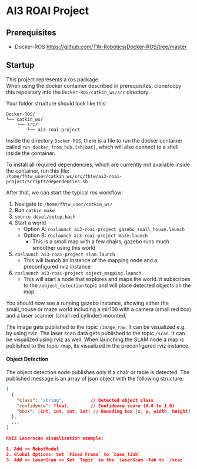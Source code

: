 # AI3 ROAI Project

## Prerequisites

- Docker-ROS https://github.com/TW-Robotics/Docker-ROS/tree/master

## Startup

This project represents a ros package.\
When using the docker container described in prerequisites, clone/copy this repository into the `Docker-ROS/catkin_ws/src` directory.

Your folder structure should look like this:

```
Docker-ROS/
└── catkin_ws/
    └── src/
        └── ai3-roai-project
```

Inside the directory `Docker-ROS`, there is a file to run the docker container called `run_docker_from_hub.[sh|bat]`, which will also connect to a shell inside the container.

To install all required dependencies, which are currently not available inside the container, run this file:\
`/home/fhtw_user/catkin_ws/src/fhtw/ai3-roai-project/scripts/dependencies.sh`

After that, we can start the typical ros workflow:

1. Navigate to `/home/fhtw_user/catkin_ws/`
2. Run `catkin_make`
3. `source devel/setup.bash`
4. Start a world
   - Option A: `roslaunch ai3-roai-project gazebo_small_house.launch`
   - Option B: `roslaunch ai3-roai-project maze.launch`
     - This is a small map with a few chairs, gazebo runs much smoother using this world
5. `roslaunch ai3-roai-project slam.launch`
   - This will launch an instance of the mapping node and a preconfigured rviz instance
6. `roslaunch ai3-roai-project object_mapping.launch`
   - This will start a node that explores and maps the world. it subscribes to the `/object_detection` topic and will place detected objects on the map

You should now see a running gazebo instance, showing either the small_house or maze world including a mir100 with a camera (small red box) and a laser scanner (small red cylinder) mounted.

The image gets published to the topic `/image_raw`. It can be visualized e.g. by using rviz.
The laser scan data gets published to the topic `/scan`. It can be visualized using rviz as well.
When launching the SLAM node a map is published to the topic `/map`, its visualized in the preconfigured rviz instance.

#### Object Detection
The object detection node publishes only if a chair or table is detected. The published message is an array of json object with the following structure:

```json
[
  {
    "class": "string",          // Detected object class
    "confidence": float,        // Confidence score (0.0 to 1.0)
    "bbox": [int, int, int, int] // Bounding box [x, y, width, height]
  },
  ...
]

RVIZ Laserscan visualization example:

1. Add => RobotModel
2. Global Options: Set `Fixed Frame` to `base_link`
3. Add => LaserScan => Set `Topic` in the `LaserScan`-Tab to `/scan`
